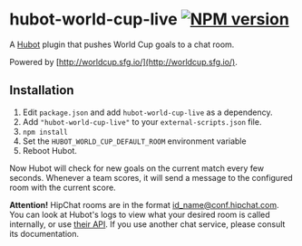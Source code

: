 # hubot-world-cup-live [![NPM version](https://badge.fury.io/js/hubot-world-cup-live.png)](http://badge.fury.io/js/hubot-world-cup-live)

A [Hubot](https://github.com/github/hubot) plugin that pushes World Cup goals to a chat room.

Powered by [http://worldcup.sfg.io/](http://worldcup.sfg.io/).

## Installation

1. Edit `package.json` and add `hubot-world-cup-live` as a dependency.
2. Add `"hubot-world-cup-live"` to your `external-scripts.json` file.
3. `npm install`
4. Set the `HUBOT_WORLD_CUP_DEFAULT_ROOM` environment variable
5. Reboot Hubot.

Now Hubot will check for new goals on the current match every few seconds.
Whenever a team scores, it will send a message to the configured room with the current score.

**Attention!** HipChat rooms are in the format id_name@conf.hipchat.com.
You can look at Hubot's logs to view what your desired room is called internally, or use [their API](https://www.hipchat.com/docs/api/method/rooms/list).
If you use another chat service, please consult its documentation.
